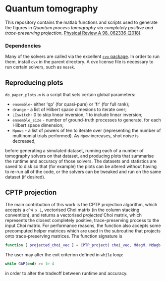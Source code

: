 # Quantum tomography
This repository contains the matlab functions and scripts used to generate the figures in *Quantum process tomography via completely positive and trace-preserving projection*, [Physical Review A 98, 062336 (2018)](https://doi.org/10.1103/PhysRevA.98.062336).

### Dependencies
Many of the solvers are called via the excellent [`cvx` package](https://www.cvxr.com). In order to run them, install `cvx` in the parent directory. A cvx license file is necessary to run certain solvers, such as `mosek`.

## Reproducing plots
`do_paper_plots.m` is a script that sets certain global parameters:

- `ensemble`- either 'qp' (for quasi-pure) or 'fr' (for full rank);
- `drange` - a list of Hilbert space dimesions to iterate over;
- `LIswitch`- 0 to skip linear inversion, 1 to include linear inversion;
- `ensemble_size` - number of ground-truth processes to generate, for each Hilbert space dimension;
- `Npows` - a list of powers of ten to iterate over (representing the number of multinomial trials performed). As `Npow` increases, shot noise is decreased,

before generating a simulated dataset, running each of a number of tomography solvers on that dataset, and producing plots that summarise the runtime and accuracy of those solvers. The datasets and statistics are saved to disk so that (for example) the plots can be altered without having to re-run all of the code, or the solvers can be tweaked and run on the same dataset (if desired).

## CPTP projection
The main contribution of this work is the CPTP projection algorithm, which accepts a `d^4 x 1`, vectorised Choi matrix (in the column stacking convention), and returns a vectorised *projected* Choi matrix, which represents the closest completely positive, trace-preserving process to the input Choi matrix. For performance reasons, the function also accepts some precomputed helper matrices which are used in the subroutine that projects onto trace-preserving matrices. The function signature is

```matlab
function [ projected_choi_vec ] = CPTP_project( choi_vec, MdagM, Mdagb  )
```
The user may alter the exit criterion defined in `while` loop: 

```matlab
while GAP(end) >= 1e-4
```
in order to alter the tradeoff between runtime and accuracy.